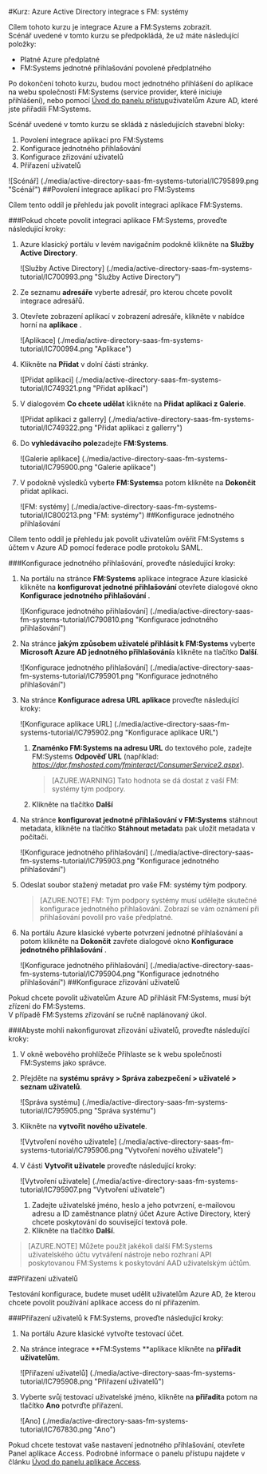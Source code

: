 <properties 
    pageTitle="Kurz: Azure Active Directory integrace s FM: systémy | Microsoft Azure" 
    description="Naučte se používat FM: systémy službou Azure Active Directory povolit jednotné přihlašování, automatické vytváření a další!" 
    services="active-directory" 
    authors="jeevansd"  
    documentationCenter="na" 
    manager="femila"/>
<tags 
    ms.service="active-directory" 
    ms.devlang="na" 
    ms.topic="article" 
    ms.tgt_pltfrm="na" 
    ms.workload="identity" 
    ms.date="09/29/2016" 
    ms.author="jeedes" />

#<a name="tutorial-azure-active-directory-integration-with-fm-systems"></a>Kurz: Azure Active Directory integrace s FM: systémy
  
Cílem tohoto kurzu je integrace Azure a FM:Systems zobrazit.  
Scénář uvedené v tomto kurzu se předpokládá, že už máte následující položky:

-   Platné Azure předplatné
-   FM:Systems jednotné přihlašování povolené předplatného
  
Po dokončení tohoto kurzu, budou moct jednotného přihlášení do aplikace na webu společnosti FM:Systems (service provider, které iniciuje přihlášení), nebo pomocí [Úvod do panelu přístup](active-directory-saas-access-panel-introduction.md)uživatelům Azure AD, které jste přiřadili FM:Systems.
  
Scénář uvedené v tomto kurzu se skládá z následujících stavební bloky:

1.  Povolení integrace aplikací pro FM:Systems
2.  Konfigurace jednotného přihlašování
3.  Konfigurace zřizování uživatelů
4.  Přiřazení uživatelů

![Scénář] (./media/active-directory-saas-fm-systems-tutorial/IC795899.png "Scénář")
##<a name="enabling-the-application-integration-for-fmsystems"></a>Povolení integrace aplikací pro FM:Systems
  
Cílem tento oddíl je přehledu jak povolit integraci aplikace FM:Systems.

###<a name="to-enable-the-application-integration-for-fmsystems-perform-the-following-steps"></a>Pokud chcete povolit integraci aplikace FM:Systems, proveďte následující kroky:

1.  Azure klasický portálu v levém navigačním podokně klikněte na **Služby Active Directory**.

    ![Služby Active Directory] (./media/active-directory-saas-fm-systems-tutorial/IC700993.png "Služby Active Directory")

2.  Ze seznamu **adresáře** vyberte adresář, pro kterou chcete povolit integrace adresářů.

3.  Otevřete zobrazení aplikací v zobrazení adresáře, klikněte v nabídce horní na **aplikace** .

    ![Aplikace] (./media/active-directory-saas-fm-systems-tutorial/IC700994.png "Aplikace")

4.  Klikněte na **Přidat** v dolní části stránky.

    ![Přidat aplikaci] (./media/active-directory-saas-fm-systems-tutorial/IC749321.png "Přidat aplikaci")

5.  V dialogovém **Co chcete udělat** klikněte na **Přidat aplikaci z Galerie**.

    ![Přidat aplikaci z gallerry] (./media/active-directory-saas-fm-systems-tutorial/IC749322.png "Přidat aplikaci z gallerry")

6.  Do **vyhledávacího pole**zadejte **FM:Systems**.

    ![Galerie aplikace] (./media/active-directory-saas-fm-systems-tutorial/IC795900.png "Galerie aplikace")

7.  V podokně výsledků vyberte **FM:Systems**a potom klikněte na **Dokončit** přidat aplikaci.

    ![FM: systémy] (./media/active-directory-saas-fm-systems-tutorial/IC800213.png "FM: systémy")
##<a name="configuring-single-sign-on"></a>Konfigurace jednotného přihlašování
  
Cílem tento oddíl je přehledu jak povolit uživatelům ověřit FM:Systems s účtem v Azure AD pomocí federace podle protokolu SAML.

###<a name="to-configure-single-sign-on-perform-the-following-steps"></a>Konfigurace jednotného přihlašování, proveďte následující kroky:

1.  Na portálu na stránce **FM:Systems** aplikace integrace Azure klasické klikněte na **konfigurovat jednotné přihlašování** otevřete dialogové okno **Konfigurace jednotného přihlašování** .

    ![Konfigurace jednotného přihlašování] (./media/active-directory-saas-fm-systems-tutorial/IC790810.png "Konfigurace jednotného přihlašování")

2.  Na stránce **jakým způsobem uživatelé přihlásit k FM:Systems** vyberte **Microsoft Azure AD jednotného přihlašování**a klikněte na tlačítko **Další**.

    ![Konfigurace jednotného přihlašování] (./media/active-directory-saas-fm-systems-tutorial/IC795901.png "Konfigurace jednotného přihlašování")

3.  Na stránce **Konfigurace adresa URL aplikace** proveďte následující kroky:

    ![Konfigurace aplikace URL] (./media/active-directory-saas-fm-systems-tutorial/IC795902.png "Konfigurace aplikace URL")

    1.  **Znaménko FM:Systems na adresu URL** do textového pole, zadejte FM:Systems **Odpověď URL** (například: *https://dpr.fmshosted.com/fminteract/ConsumerService2.aspx*).  

        >[AZURE.WARNING] Tato hodnota se dá dostat z vaší FM: systémy tým podpory.

    2.  Klikněte na tlačítko **Další**

4.  Na stránce **konfigurovat jednotné přihlašování v FM:Systems** stáhnout metadata, klikněte na tlačítko **Stáhnout metadat**a pak uložit metadata v počítači.

    ![Konfigurace jednotného přihlašování] (./media/active-directory-saas-fm-systems-tutorial/IC795903.png "Konfigurace jednotného přihlašování")

5.  Odeslat soubor stažený metadat pro vaše FM: systémy tým podpory.

    >[AZURE.NOTE] FM: Tým podpory systémy musí udělejte skutečné konfigurace jednotného přihlašování.
Zobrazí se vám oznámení při přihlašování povolil pro vaše předplatné.

6.  Na portálu Azure klasické vyberte potvrzení jednotné přihlašování a potom klikněte na **Dokončit** zavřete dialogové okno **Konfigurace jednotného přihlašování** .

    ![Konfigurace jednotného přihlašování] (./media/active-directory-saas-fm-systems-tutorial/IC795904.png "Konfigurace jednotného přihlašování")
##<a name="configuring-user-provisioning"></a>Konfigurace zřizování uživatelů
  
Pokud chcete povolit uživatelům Azure AD přihlásit FM:Systems, musí být zřízení do FM:Systems.  
V případě FM:Systems zřizování se ručně naplánovaný úkol.

###<a name="to-configure-user-provisioning-perform-the-following-steps"></a>Abyste mohli nakonfigurovat zřizování uživatelů, proveďte následující kroky:

1.  V okně webového prohlížeče Přihlaste se k webu společnosti FM:Systems jako správce.

2.  Přejděte na **systému správy \> Správa zabezpečení \> uživatelé \> seznam uživatelů**.

    ![Správa systému] (./media/active-directory-saas-fm-systems-tutorial/IC795905.png "Správa systému")

3.  Klikněte na **vytvořit nového uživatele**.

    ![Vytvoření nového uživatele] (./media/active-directory-saas-fm-systems-tutorial/IC795906.png "Vytvoření nového uživatele")

4.  V části **Vytvořit uživatele** proveďte následující kroky:

    ![Vytvoření uživatele] (./media/active-directory-saas-fm-systems-tutorial/IC795907.png "Vytvoření uživatele")

    1.  Zadejte uživatelské jméno, heslo a jeho potvrzení, e-mailovou adresu a ID zaměstnance platný účet Azure Active Directory, který chcete poskytování do související textová pole.
    2.  Klikněte na tlačítko **Další**.

>[AZURE.NOTE] Můžete použít jakékoli další FM:Systems uživatelského účtu vytváření nástroje nebo rozhraní API poskytovanou FM:Systems k poskytování AAD uživatelským účtům.

##<a name="assigning-users"></a>Přiřazení uživatelů
  
Testování konfigurace, budete muset udělit uživatelům Azure AD, že kterou chcete povolit používání aplikace access do ní přiřazením.

###<a name="to-assign-users-to-fmsystems-perform-the-following-steps"></a>Přiřazení uživatelů k FM:Systems, proveďte následující kroky:

1.  Na portálu Azure klasické vytvořte testovací účet.

2.  Na stránce integrace **FM:Systems **aplikace klikněte na **přiřadit uživatelům**.

    ![Přiřazení uživatelů] (./media/active-directory-saas-fm-systems-tutorial/IC795908.png "Přiřazení uživatelů")

3.  Vyberte svůj testovací uživatelské jméno, klikněte na **přiřadit**a potom na tlačítko **Ano** potvrďte přiřazení.

    ![Ano] (./media/active-directory-saas-fm-systems-tutorial/IC767830.png "Ano")
  
Pokud chcete testovat vaše nastavení jednotného přihlašování, otevřete Panel aplikace Access. Podrobné informace o panelu přístupu najdete v článku [Úvod do panelu aplikace Access](active-directory-saas-access-panel-introduction.md).